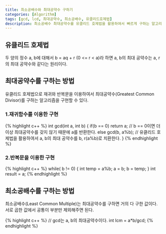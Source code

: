 ```yaml
---
title: 최소공배수와 최대공약수 구하기
categories: [Algorithm]
tags: [gcd, lcd, 최대공약수, 최소공배수, 유클리드호제법]
description: 최소공배수 최대공약수를 유클리드 호제법을 활용하여서 빠르게 구하는 알고리즘에 대한 설명
---
```


## 유클리드 호제법
두 양의 정수 a, b에 대해서 b = aq + r (0 <= r < a)라 하면 a, b의 최대 공약수는 a, r의 최대 공약수와 같다는 원리이다.

## 최대공약수를 구하는 방법
유클리드 호제법으로 재귀와 반복문을 이용하여서 최대공약수(Greatest Common Divisor)를 구하는 알고리즘을 구현할 수 있다.

### 1.재귀함수를 이용한 구현
{% highlight c++ %}
int gcd(int a, int b) {
    if(b == 0) return a;  // b == 0이면 더 이상 최대공약수를 갖지 않기 때문에 a를 반환한다.
    else gcd(b, a%b);  // 유클리드 호제법을 활용하여서 a, b의 최대 공약수를 b, r(a%b)로 치환한다.
}
{% endhighlight %}

### 2.반복문을 이용한 구현
{% highlight c++ %}
while( b != 0) {
    int temp = a%b;
    a = b;
    b = temp;
}
int result = a;
{% endhighlight %}

## 최소공배수를 구하는 방법
최소공배수(Least Common Multiple)는 최대공약수를 구하면 거의 다 구한 값이다. <br />
서로 곱한 값에서 공통이 부분만 제외해주면 된다.

{% highlight c++ %}
// gcd는 a, b의 최대공약수이다.
int lcm = a*b/gcd;
{% endhighlight %}
